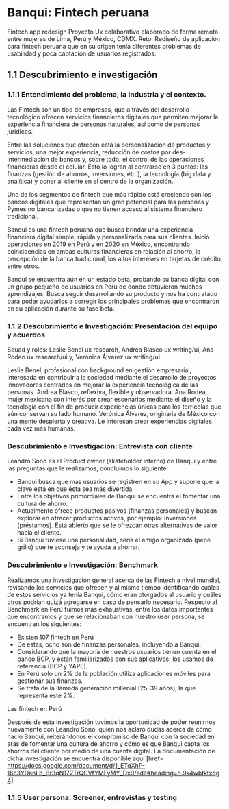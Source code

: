 # Banqui: Fintech peruana
 Fintech app redesign
Proyecto Ux colaborativo elaborado de forma remota entre mujeres de Lima, Perú y México, CDMX.
Reto: Rediseño de aplicación para fintech peruana que en su origen tenía diferentes problemas de usabilidad y poca captación de usuarios registrados.

## 1.1 Descubrimiento e investigación

### 1.1.1 Entendimiento del problema, la industria y el contexto.

Las Fintech son un tipo de empresas, que a través del desarrollo tecnológico ofrecen servicios financieros digitales que permiten mejorar la experiencia financiera de personas naturales, así como de personas jurídicas.

Entre las soluciones que ofrecen está la personalización de productos y servicios, una mejor experiencia, reducción de costos por des-intermediación de bancos y, sobre todo, el control de las operaciones financieras desde el celular. Esto lo logran al centrarse en 3 puntos: las finanzas (gestión de ahorros, inversiones, étc.), la tecnología (big data y analítica) y poner al cliente en el centro de la organización.

Uno de los segmentos de fintech que más rápido está creciendo son los bancos digitales que representan un gran potencial para las personas y Pymes no bancarizadas o que no tienen acceso al sistema financiero tradicional.

Banqui es una fintech peruana que busca brindar una experiencia financiera digital simple, rápida y personalizada para sus clientes. Inició operaciones en 2019 en Perú y en 2020 en México, encontrando coincidencias en ambas culturas financieras en relación al ahorro, la percepción de la banca tradicional, los altos intereses en tarjetas de crédito, entre otros.

Banqui se encuentra aún en un estado beta, probando su banca digital con un grupo pequeño de usuarios en Perú de donde obtuvieron muchos aprendizajes. Busca seguir desarrollando su producto y nos ha contratado para poder ayudarlos a corregir los principales problemas que encontraron en su aplicación durante su fase beta.

### 1.1.2 Descubrimiento e Investigación: Presentación del equipo y acuerdos

Squad y roles: Leslie Benel ux research, Andrea Blasco ux writing/ui, Ana Rodeo ux research/ui y, Verónica Álvarez ux writing/ui.

Leslie Benel, profesional con background en gestión empresarial, interesada en contribuir a la sociedad mediante el desarrollo de proyectos innovadores centrados en mejorar la experiencia tecnológica de las personas.
Andrea Blasco, reflexiva, flexible y observadora.
Ana Rodea, mujer mexicana con interés por crear escenarios mediante el diseño y la tecnología con el fin de producir experiencias únicas para los terrícolas que aún conservan su lado humano.
Verónica Álvarez, originaria de México con una mente despierta y creativa. Le interesan crear experiencias digitales cada vez más humanas.

### Descubrimiento e Investigación: Entrevista con cliente

Leandro Sono es el Product owner (skateholder interno) de Banqui y entre las preguntas que le realizamos, concluimos lo siguiente:

- Banqui busca que más usuarios se registren en su App y supone que la clave está en que ésta sea más divertida.
- Entre los objetivos primordiales de Banqui se encuentra el fomentar una cultura de ahorro.
- Actualmente ofrece productos pasivos (finanzas personales) y buscan explorar en ofrecer productos activos, por ejemplo: Inversiones (préstamos). Está abierto que se le ofrezcan otras alternativas de valor hacia el cliente.
- Si Banqui tuviese una personalidad, sería el amigo organizado (pepe grillo) que te aconseja y te ayuda a ahorrar.

### Descubrimiento e Investigación: Benchmark

Realizamos una investigación general acerca de las Fintech a nivel mundial, revisando los servicios que ofrecen y al mismo tiempo identificando cuáles de estos servicios ya tenía Banqui, cómo eran otorgados al usuario y cuáles otros podrían  quizá agregarse en caso de pensarlo necesario. Respecto al Benchmark en Perú fuimos más exhaustivas, entre los datos importantes que encontramos y que se relacionaban con nuestro user persona, se encuentran los siguientes:

+ Existen 107 fintech en Perú
+ De estas, ocho son de finanzas personales, incluyendo a Banqui.
+ Considerando que la mayoría de nuestros usuarios tienen cuenta en el banco BCP, y están familiarizados con sus aplicativos; los usamos de referencia (BCP y YAPE).
+ En Perú solo un 2% de la población utiliza aplicaciones móviles para gestionar sus finanzas.
+ Se trata de la llamada generación millenial (25–39 años), la que representa este 2%.

Las fintech en Perú

Después de esta investigación tuvimos la oportunidad de poder reunirnos nuevamente con Leandro Sono, quien nos aclaró dudas acerca de cómo nació Banqui, reiterándonos el compromiso de Banqui con la sociedad en aras de fomentar una cultura de ahorro y cómo es que Banqui capta los ahorros del cliente por medio de una cuenta digital. La documentación de dicha investigación se encuentra disponible aquí [href= https://docs.google.com/document/d/1_ETqXhP-16c3YDanLb_Br3qN172TrQCVfYMFyMY_Dx0/edit#heading=h.9k4wbtktxdg4]


### 1.1.5 User persona: Screener, entrevistas y testing
